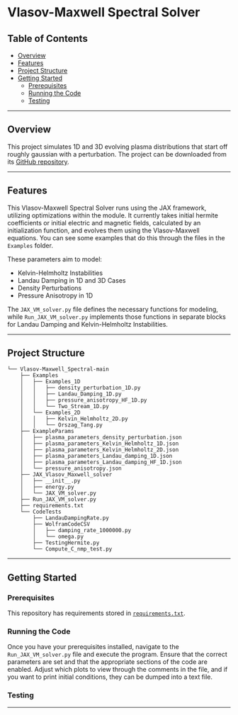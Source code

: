 # Vlasov-Maxwell Spectral Solver

## Table of Contents

- [Overview](#overview)
- [Features](#features)
- [Project Structure](#project-structure)
- [Getting Started](#getting-started)
  - [Prerequisites](#prerequisites)
  - [Running the Code](#running-the-code)
  - [Testing](#testing)

---

## Overview

This project simulates 1D and 3D evolving plasma distributions that start off roughly gaussian with a perturbation.
The project can be downloaded from its [GitHub repository](https://github.com/uwplasma/Vlasov-Maxwell_Spectral_Solver).

---

## Features

This Vlasov-Maxwell Spectral Solver runs using the JAX framework, utilizing optimizations within the module. It currently takes initial hermite coefficients or initial electric and magnetic fields, calculated by an initialization function, and evolves them using the Vlasov-Maxwell equations. You can see some examples that do this through the files in the `Examples` folder.

These parameters aim to model:
- Kelvin-Helmholtz Instabilities
- Landau Damping in 1D and 3D Cases
- Density Perturbations
- Pressure Anisotropy in 1D

The `JAX_VM_solver.py` file defines the necessary functions for modeling, while `Run_JAX_VM_solver.py` implements those functions in separate blocks for Landau Damping and Kelvin-Helmholtz Instabilities.

---

## Project Structure

```
└── Vlasov-Maxwell_Spectral-main
    ├── Examples
    │   ├── Examples_1D
    │   │   ├── density_perturbation_1D.py
    │   │   ├── Landau_Damping_1D.py
    │   │   ├── pressure_anisotropy_HF_1D.py
    │   │   └── Two_Stream_1D.py
    │   └── Examples_2D
    │   │   ├── Kelvin_Helmholtz_2D.py
    │   │   └── Orszag_Tang.py
    ├── ExampleParams
    │   ├── plasma_parameters_density_perturbation.json
    │   ├── plasma_parameters_Kelvin_Helmholtz_1D.json
    │   ├── plasma_parameters_Kelvin_Helmholtz_2D.json
    │   ├── plasma_parameters_Landau_damping_1D.json
    │   ├── plasma_parameters_Landau_damping_HF_1D.json
    │   └── pressure_anisotropy.json
    ├── JAX_Vlasov_Maxwell_solver
    │   ├── __init__.py
    │   ├── energy.py
    │   └── JAX_VM_solver.py
    ├── Run_JAX_VM_solver.py
    ├── requirements.txt
    └── CodeTests
        ├── LandauDampingRate.py
        ├── WolframCodeCSV
        │   ├── damping_rate_1000000.py
        │   └── omega.py
        ├── TestingHermite.py
        └── Compute_C_nmp_test.py
```

---

## Getting Started

### Prerequisites

This repository has requirements stored in [`requirements.txt`](requirements.txt).

### Running the Code

Once you have your prerequisites installed, navigate to the `Run_JAX_VM_solver.py` file and execute the program. Ensure that the correct parameters are set and that the appropriate sections of the code are enabled. Adjust which plots to view through the comments in the file, and if you want to print initial conditions, they can be dumped into a text file.

### Testing


---

